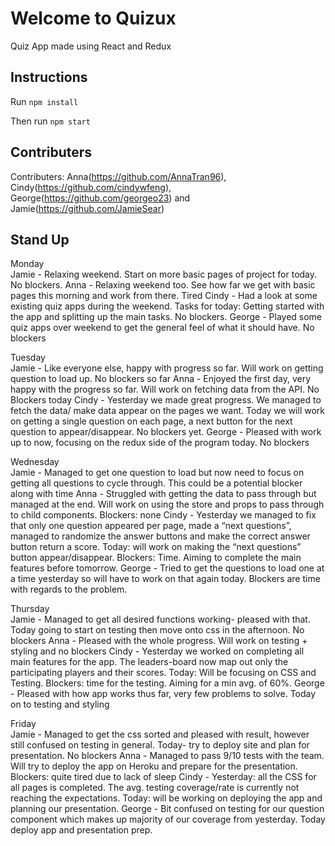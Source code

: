 # Welcome to Quizux

Quiz App made using React and Redux

## Instructions

Run `npm install`

Then run `npm start`


## Contributers

Contributers: 
Anna(https://github.com/AnnaTran96),
Cindy(https://github.com/cindywfeng),
George(https://github.com/georgeo23) and 
Jamie(https://github.com/JamieSear)

## Stand Up
Monday\
Jamie - Relaxing weekend. Start on more basic pages of project for today. No blockers.
Anna - Relaxing weekend too. See how far we get with basic pages this morning and work from there. Tired
Cindy - Had a look at some existing quiz apps during the weekend. Tasks for today: Getting started with the app and splitting up the main tasks. No blockers.
George - Played some quiz apps over weekend to get the general feel of what it should have. No blockers

Tuesday\
Jamie -  Like everyone else, happy with progress so far. Will work on getting question to load up. No blockers so far
Anna - Enjoyed the first day, very happy with the progress so far. Will work on fetching data from the API. No Blockers today
Cindy - Yesterday we made great progress. We managed to fetch the data/ make data appear on the pages we want. Today we will work on getting a single question on each page, a next button for the next question to appear/disappear. No blockers yet.
George - Pleased with work up to now, focusing on the redux side of the program today. No blockers

Wednesday\
Jamie - Managed to get one question to load but now need to focus on getting all questions to cycle through. This could be a potential blocker along with time
Anna - Struggled with getting the data to pass through but managed at the end. Will work on using the store and props to pass through to child components. Blockers: none
Cindy -  Yesterday we managed to fix that only one question appeared per page, made a “next questions”, managed to randomize the answer buttons and make the correct answer button return a score. Today: will work on making the “next questions” button appear/disappear. Blockers: Time. Aiming to complete the main features before tomorrow.
George - Tried to get the questions to load one at a time yesterday so will have to work on that again today. Blockers are time with regards to the problem.

Thursday\
Jamie - Managed to get all desired functions working- pleased with that. Today going to start on testing then move onto css in the afternoon. No blockers
Anna - Pleased with the whole progress. Will work on testing + styling and no blockers
Cindy - Yesterday we worked on completing all main features for the app. The leaders-board now map out only the participating players and their scores. Today: Will be focusing on CSS and Testing. Blockers: time for the testing. Aiming for a min avg. of 60%.
George - Pleased with how app works thus far, very few problems to solve. Today on to testing and styling

Friday\
Jamie - Managed to get the css sorted and pleased with result, however still confused on testing in general. Today- try to deploy site and plan for presentation. No blockers
Anna - Managed to pass 9/10 tests with the team. Will try to deploy the app on Heroku and prepare for the presentation. Blockers: quite tired due to lack of sleep
Cindy - Yesterday: all the CSS for all pages is completed. The avg. testing coverage/rate is currently not reaching the expectations. Today: will be working on deploying the app and planning our presentation.
George - Bit confused on testing for our question component which makes up majority of our coverage from yesterday. Today deploy app and presentation prep.

